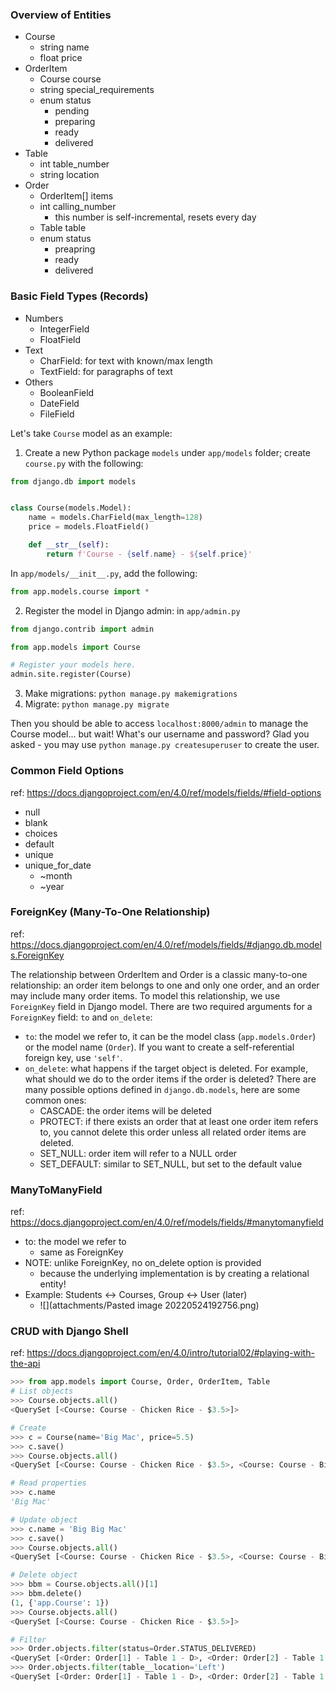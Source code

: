 ### Overview of Entities

* Course
    * string name
    * float price
* OrderItem
    * Course course
    * string special_requirements
    * enum status
        * pending
        * preparing
        * ready
        * delivered
* Table
    * int table_number
    * string location
* Order
    * OrderItem[] items
    * int calling_number
        * this number is self-incremental, resets every day
    * Table table
    * enum status
        * preapring
        * ready
        * delivered

### Basic Field Types (Records)

* Numbers
    * IntegerField
    * FloatField
* Text
    * CharField: for text with known/max length
    * TextField: for paragraphs of text
* Others
    * BooleanField
    * DateField
    * FileField

Let's take `Course` model as an example:

1. Create a new Python package `models` under `app/models` folder; create `course.py` with the following:

```python
from django.db import models


class Course(models.Model):
    name = models.CharField(max_length=128)
    price = models.FloatField()

    def __str__(self):
        return f'Course - {self.name} - ${self.price}'
```

In `app/models/__init__.py`, add the following:

```python
from app.models.course import *
```

2. Register the model in Django admin: in `app/admin.py`

```python
from django.contrib import admin

from app.models import Course

# Register your models here.
admin.site.register(Course)
```

3. Make migrations: `python manage.py makemigrations`
4. Migrate: `python manage.py migrate`

Then you should be able to access `localhost:8000/admin` to manage the Course model... but wait! What's our username and
password? Glad you asked - you may use `python manage.py createsuperuser` to create the user.

### Common Field Options

ref: https://docs.djangoproject.com/en/4.0/ref/models/fields/#field-options

* null
* blank
* choices
* default
* unique
* unique_for_date
    * ~month
    * ~year

### ForeignKey (Many-To-One Relationship)

ref: https://docs.djangoproject.com/en/4.0/ref/models/fields/#django.db.models.ForeignKey

The relationship between OrderItem and Order is a classic many-to-one relationship: an order item belongs to one and
only one order, and an order may include many order items. To model this relationship, we use `ForeignKey` field in
Django model. There are two required arguments for a `ForeignKey` field: `to` and `on_delete`:

* `to`: the model we refer to, it can be the model class (`app.models.Order`) or the model name (`Order`). If you want
  to create a self-referential foreign key, use `'self'`.
* `on_delete`: what happens if the target object is deleted. For example, what should we do to the order items if the
  order is deleted? There are many possible options defined in `django.db.models`, here are some common ones:
    * CASCADE: the order items will be deleted
    * PROTECT: if there exists an order that at least one order item refers to, you cannot delete this order unless all
      related order items are deleted.
    * SET_NULL: order item will refer to a NULL order
    * SET_DEFAULT: similar to SET_NULL, but set to the default value

### ManyToManyField

ref: https://docs.djangoproject.com/en/4.0/ref/models/fields/#manytomanyfield

- to: the model we refer to
    - same as ForeignKey
- NOTE: unlike ForeignKey, no on_delete option is provided
    - because the underlying implementation is by creating a relational entity!
- Example: Students <-> Courses, Group <-> User (later)
    - ![](attachments/Pasted image 20220524192756.png)

### CRUD with Django Shell

ref: https://docs.djangoproject.com/en/4.0/intro/tutorial02/#playing-with-the-api

```python
>>> from app.models import Course, Order, OrderItem, Table
# List objects
>>> Course.objects.all()
<QuerySet [<Course: Course - Chicken Rice - $3.5>]>

# Create
>>> c = Course(name='Big Mac', price=5.5)
>>> c.save()
>>> Course.objects.all()                  
<QuerySet [<Course: Course - Chicken Rice - $3.5>, <Course: Course - Big Mac - $5.5>]>

# Read properties
>>> c.name
'Big Mac'

# Update object
>>> c.name = 'Big Big Mac'
>>> c.save()
>>> Course.objects.all()                                     
<QuerySet [<Course: Course - Chicken Rice - $3.5>, <Course: Course - Big Big Mac - $5.5>]>

# Delete object
>>> bbm = Course.objects.all()[1]    
>>> bbm.delete()
(1, {'app.Course': 1})
>>> Course.objects.all()          
<QuerySet [<Course: Course - Chicken Rice - $3.5>]>

# Filter
>>> Order.objects.filter(status=Order.STATUS_DELIVERED)
<QuerySet [<Order: Order[1] - Table 1 - D>, <Order: Order[2] - Table 1 - D>]>
>>> Order.objects.filter(table__location='Left')
<QuerySet [<Order: Order[1] - Table 1 - D>, <Order: Order[2] - Table 1 - D>]>
```